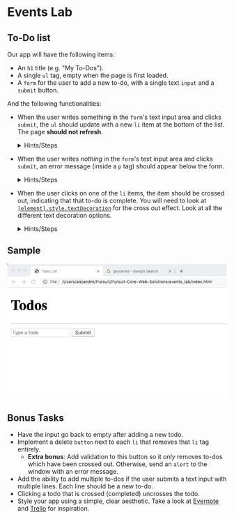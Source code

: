 # Events Lab

## To-Do list

Our app will have the following items:

- An `h1` title (e.g. "My To-Dos").
- A single `ul` tag, empty when the page is first loaded.
- A `form` for the user to add a new to-do, with a single text `input` and a `submit` button.

And the following functionalities:

- When the user writes something in the `form`'s text input area and clicks `submit`, the `ul` should update with a new `li` item at the bottom of the list. The page **should not refresh**.

  <details>
    <summary>
      Hints/Steps
    </summary>
  
    1. Add an event listener to the form with `.addEventListener`. What event do you want to listen for?
    2. Remember, what does `event.preventDefault()` do?
    3. Grab the value the user typed from the text input. Do you remember what property of the input node has this?. If not Google it or ask a peer.
    4. Create new `li` element with `document.createElement()`. Set its `innerText` property to be the text the user typed.
    5. Don't forget to append the created `li` to the list.

  </details>

- When the user writes _nothing_ in the `form`'s text input area and clicks `submit`, an error message (inside a `p` tag) should appear below the form.

  <details>
    <summary>
      Hints/Steps
    </summary>
  
    1. How can you check if the input text has something typed or not?
    2. Have an empty paragraph that is above the `<ul>` and under the `<form>`. If the user didn't type anything, modify the content of the paragraph to display a text like: 'Error. Todo cannot be empty' 

  </details>

- When the user clicks on one of the `li` items, the item should be crossed out, indicating that that to-do is complete. You will need to look at [`[element].style.textDecoration`](https://www.w3schools.com/jsref/prop_style_textdecoration.asp) for the cross out effect. Look at all the different text decoration options.

  <details>
    <summary>
      Hints/Steps
    </summary>
  
    1. You will need to add an event listener to all the `li` elements. What event do we want to listen for? What is a downside of this? Talk to a peer or ask an instructor.
    2. There is a better option than 1. Add the event listener to the list itself (parent of all `li`s) and take advantage of event bubbling. If you don't remember what this is check the [lecture video](https://www.youtube.com/watch?v=oAv9ND4fkAc&list=PLvQtbvxnE8UE8i2aog2lXWpREE5Br0yMB&index=6&t=2s) again.
    3. Once you know what element the event occurred on (`event.target`) checkout [`[element].style.textDecoration`](https://www.w3schools.com/jsref/prop_style_textdecoration.asp) to put a line through the text and get the todo cross out effect.

  </details>

## Sample
![todos being added to todo list](/todos.gif)

## Bonus Tasks

- Have the input go back to empty after adding a new todo.
- Implement a delete `button` next to each `li` that removes that `li` tag entirely.
  - **Extra bonus**: Add validation to this button so it _only_ removes to-dos which have been crossed out. Otherwise, send an `alert` to the window with an error message.
- Add the ability to add multiple to-dos if the user submits a text input with multiple lines. Each line should be a new to-do.
- Clicking a todo that is crossed (completed) uncrosses the todo.  
- Style your app using a simple, clear aesthetic. Take a look at [Evernote](https://www.google.com/search?q=evernote&rlz=1C5CHFA_enUS748US752&source=lnms&tbm=isch&sa=X&ved=0ahUKEwj8iIfq28LeAhXGq1MKHZZAAMkQ_AUIFSgD&biw=1367&bih=749#imgrc=5L6K_LkczUEbHM:) and [Trello](https://www.google.com/search?rlz=1C5CHFA_enUS748US752&biw=1367&bih=749&tbm=isch&sa=1&ei=4hTjW6WLCYOk_Qa4iZ-4CA&q=trello&oq=trello&gs_l=img.3..0j0i67j0l8.53892.54638..54927...0.0..0.100.358.5j1......1....1..gws-wiz-img.......35i39.7fnwI2IxJX0#imgrc=frlWF-4h_4s4BM:) for inspiration.
